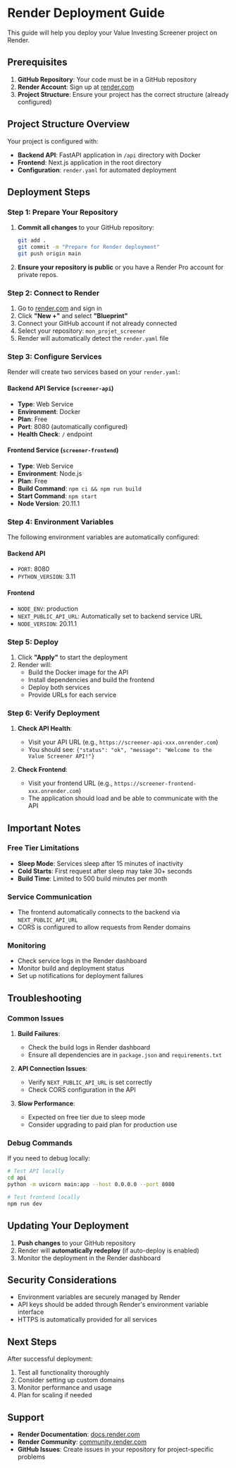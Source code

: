 # Render Deployment Guide

This guide will help you deploy your Value Investing Screener project on Render.

## Prerequisites

1. **GitHub Repository**: Your code must be in a GitHub repository
2. **Render Account**: Sign up at [render.com](https://render.com)
3. **Project Structure**: Ensure your project has the correct structure (already configured)

## Project Structure Overview

Your project is configured with:
- **Backend API**: FastAPI application in `/api` directory with Docker
- **Frontend**: Next.js application in the root directory
- **Configuration**: `render.yaml` for automated deployment

## Deployment Steps

### Step 1: Prepare Your Repository

1. **Commit all changes** to your GitHub repository:
   ```bash
   git add .
   git commit -m "Prepare for Render deployment"
   git push origin main
   ```

2. **Ensure your repository is public** or you have a Render Pro account for private repos.

### Step 2: Connect to Render

1. Go to [render.com](https://render.com) and sign in
2. Click **"New +"** and select **"Blueprint"**
3. Connect your GitHub account if not already connected
4. Select your repository: `mon_projet_screener`
5. Render will automatically detect the `render.yaml` file

### Step 3: Configure Services

Render will create two services based on your `render.yaml`:

#### Backend API Service (`screener-api`)
- **Type**: Web Service
- **Environment**: Docker
- **Plan**: Free
- **Port**: 8080 (automatically configured)
- **Health Check**: `/` endpoint

#### Frontend Service (`screener-frontend`)
- **Type**: Web Service
- **Environment**: Node.js
- **Plan**: Free
- **Build Command**: `npm ci && npm run build`
- **Start Command**: `npm start`
- **Node Version**: 20.11.1

### Step 4: Environment Variables

The following environment variables are automatically configured:

#### Backend API
- `PORT`: 8080
- `PYTHON_VERSION`: 3.11

#### Frontend
- `NODE_ENV`: production
- `NEXT_PUBLIC_API_URL`: Automatically set to backend service URL
- `NODE_VERSION`: 20.11.1

### Step 5: Deploy

1. Click **"Apply"** to start the deployment
2. Render will:
   - Build the Docker image for the API
   - Install dependencies and build the frontend
   - Deploy both services
   - Provide URLs for each service

### Step 6: Verify Deployment

1. **Check API Health**:
   - Visit your API URL (e.g., `https://screener-api-xxx.onrender.com`)
   - You should see: `{"status": "ok", "message": "Welcome to the Value Screener API!"}`

2. **Check Frontend**:
   - Visit your frontend URL (e.g., `https://screener-frontend-xxx.onrender.com`)
   - The application should load and be able to communicate with the API

## Important Notes

### Free Tier Limitations
- **Sleep Mode**: Services sleep after 15 minutes of inactivity
- **Cold Starts**: First request after sleep may take 30+ seconds
- **Build Time**: Limited to 500 build minutes per month

### Service Communication
- The frontend automatically connects to the backend via `NEXT_PUBLIC_API_URL`
- CORS is configured to allow requests from Render domains

### Monitoring
- Check service logs in the Render dashboard
- Monitor build and deployment status
- Set up notifications for deployment failures

## Troubleshooting

### Common Issues

1. **Build Failures**:
   - Check the build logs in Render dashboard
   - Ensure all dependencies are in `package.json` and `requirements.txt`

2. **API Connection Issues**:
   - Verify `NEXT_PUBLIC_API_URL` is set correctly
   - Check CORS configuration in the API

3. **Slow Performance**:
   - Expected on free tier due to sleep mode
   - Consider upgrading to paid plan for production use

### Debug Commands

If you need to debug locally:

```bash
# Test API locally
cd api
python -m uvicorn main:app --host 0.0.0.0 --port 8080

# Test frontend locally
npm run dev
```

## Updating Your Deployment

1. **Push changes** to your GitHub repository
2. Render will **automatically redeploy** (if auto-deploy is enabled)
3. Monitor the deployment in the Render dashboard

## Security Considerations

- Environment variables are securely managed by Render
- API keys should be added through Render's environment variable interface
- HTTPS is automatically provided for all services

## Next Steps

After successful deployment:
1. Test all functionality thoroughly
2. Consider setting up custom domains
3. Monitor performance and usage
4. Plan for scaling if needed

## Support

- **Render Documentation**: [docs.render.com](https://docs.render.com)
- **Render Community**: [community.render.com](https://community.render.com)
- **GitHub Issues**: Create issues in your repository for project-specific problems